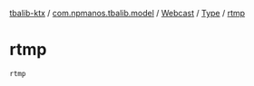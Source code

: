 [tbalib-ktx](../../../index.md) / [com.npmanos.tbalib.model](../../index.md) / [Webcast](../index.md) / [Type](index.md) / [rtmp](./rtmp.md)

# rtmp

`rtmp`